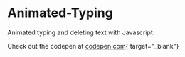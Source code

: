 # Animated-Typing


Animated typing and deleting text with Javascript

Check out the codepen at [codepen.com](https://codepen.io/sleighs/full/XWjBwWo){:target="_blank"}
